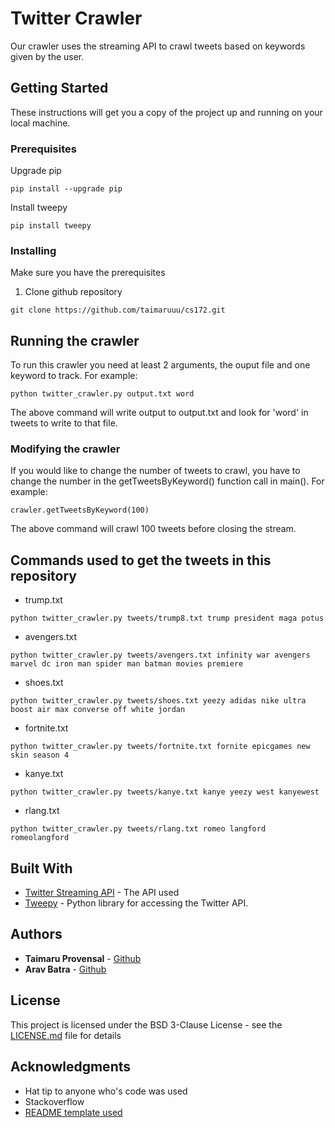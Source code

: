 # Twitter Crawler

Our crawler uses the streaming API to crawl tweets based on keywords given by the user.

## Getting Started

These instructions will get you a copy of the project up and running on your local machine.

### Prerequisites

Upgrade pip

```
pip install --upgrade pip
```
Install tweepy
```
pip install tweepy
```

### Installing

Make sure you have the prerequisites

1. Clone github repository

```
git clone https://github.com/taimaruuu/cs172.git
```

## Running the crawler

To run this crawler you need at least 2 arguments, the ouput file and one keyword to track.
For example:
```
python twitter_crawler.py output.txt word
```
The above command will write output to output.txt and look for 'word' in tweets to write to that file.

### Modifying the crawler

If you would like to change the number of tweets to crawl, you have to change the number in the getTweetsByKeyword() function call in main().
For example:
```
crawler.getTweetsByKeyword(100)
```
The above command will crawl 100 tweets before closing the stream.

## Commands used to get the tweets in this repository

* trump.txt
```
python twitter_crawler.py tweets/trump8.txt trump president maga potus
```

* avengers.txt
```
python twitter_crawler.py tweets/avengers.txt infinity war avengers marvel dc iron man spider man batman movies premiere
```

* shoes.txt
```
python twitter_crawler.py tweets/shoes.txt yeezy adidas nike ultra boost air max converse off white jordan
```

* fortnite.txt
```
python twitter_crawler.py tweets/fortnite.txt fornite epicgames new skin season 4
```

* kanye.txt
```
python twitter_crawler.py tweets/kanye.txt kanye yeezy west kanyewest
```

* rlang.txt
```
python twitter_crawler.py tweets/rlang.txt romeo langford romeolangford
```

## Built With

* [Twitter Streaming API](https://developer.twitter.com/en/docs) - The API used
* [Tweepy](http://www.tweepy.org) - Python library for accessing the Twitter API.

## Authors

* **Taimaru Provensal** - [Github](https://github.com/taimaruuu)
* **Arav Batra** - [Github](https://github.com/aravbatra)

## License

This project is licensed under the BSD 3-Clause License - see the [LICENSE.md](LICENSE.md) file for details

## Acknowledgments

* Hat tip to anyone who's code was used
* Stackoverflow
* [README template used](https://gist.github.com/PurpleBooth/109311bb0361f32d87a2)

